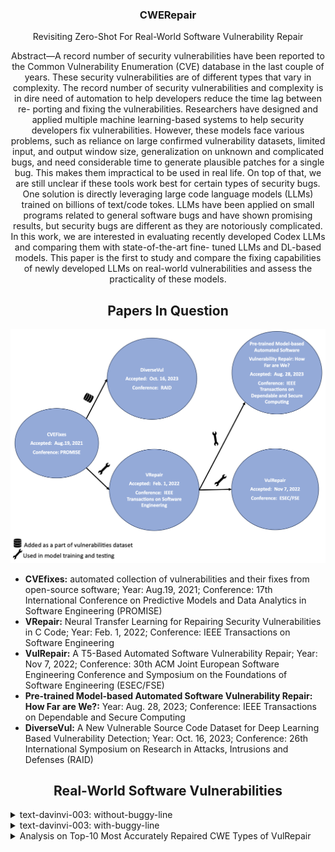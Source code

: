 <p align="center">
  </a>
  <h3 align="center">CWERepair</a></h3>
  <p align="center">
    Revisiting Zero-Shot For Real-World Software Vulnerability Repair
  </p>
</p>

<div align="center">
Abstract—A record number of security vulnerabilities have
been reported to the Common Vulnerability Enumeration (CVE)
database in the last couple of years. These security vulnerabilities
are of different types that vary in complexity. The record number
of security vulnerabilities and complexity is in dire need of
automation to help developers reduce the time lag between re-
porting and fixing the vulnerabilities. Researchers have designed
and applied multiple machine learning-based systems to help
security developers fix vulnerabilities. However, these models
face various problems, such as reliance on large confirmed
vulnerability datasets, limited input, and output window size,
generalization on unknown and complicated bugs, and need
considerable time to generate plausible patches for a single bug.
This makes them impractical to be used in real life. On top of
that, we are still unclear if these tools work best for certain
types of security bugs. One solution is directly leveraging large
code language models (LLMs) trained on billions of text/code
tokes. LLMs have been applied on small programs related to
general software bugs and have shown promising results, but
security bugs are different as they are notoriously complicated.
In this work, we are interested in evaluating recently developed
Codex LLMs and comparing them with state-of-the-art fine-
tuned LLMs and DL-based models. This paper is the first to
study and compare the fixing capabilities of newly developed
LLMs on real-world vulnerabilities and assess the practicality of
these models.
</div>


<div align="center">
  
  ## Papers In Question
  
</div>

![](Papers-In-Question.png)

- **CVEfixes:** automated collection of vulnerabilities and their fixes from open-source software; Year: Aug.19, 2021; Conference: 17th International Conference on Predictive Models and Data Analytics in Software Engineering (PROMISE)
- **VRepair:** Neural Transfer Learning for Repairing Security Vulnerabilities in C Code; Year: Feb. 1, 2022; Conference: IEEE Transactions on Software Engineering
- **VulRepair:** A T5-Based Automated Software Vulnerability Repair; Year: Nov 7, 2022; Conference: 30th ACM Joint European Software Engineering Conference and Symposium on the Foundations of Software Engineering (ESEC/FSE)
- **Pre-trained Model-based Automated Software Vulnerability Repair: How Far are We?:** Year: Aug. 28, 2023; Conference: IEEE Transactions on Dependable and Secure Computing
- **DiverseVul:** A New Vulnerable Source Code Dataset for Deep Learning Based Vulnerability Detection; Year: Oct. 16, 2023; Conference: 26th International Symposium on Research in Attacks, Intrusions and Defenses (RAID)

<div align="center">

## Real-World Software Vulnerabilities

</div>


<details>
<summary>text-davinvi-003: without-buggy-line</summary>

<h3>
    <b>
        <div align="center">
            Performance on Top- 10 Most Dangerous CWEs in 2021
        </div>
    </b>
</h3>
  
<div align="center">

| Rank | CWE Type | Name                                                                                       | Count | VRepair | VulRepair | CWERepair |
|------|----------|--------------------------------------------------------------------------------------------|-------|---------|-----------|-----------|
| 1    | CWE-787  | Out-of-bounds Write                                                                        | 53    |         | 16        |           |
| 2    | CWE-79   | Improper Neutralization of Input During Web Page Generation ('Cross-site Scripting')       | 1     |         | 0         |  0        |
| 3    | CWE-125  | Out-of-bounds Read                                                                         | 170   |         | 54        |           |
| 4    | CWE-20   | Improper Input Validation                                                                  | 152   |         | 68        |           |
| 5    | CWE-78   | Improper Neutralization of Special Elements used in an OS Command ('OS Command Injection') | 3     |         | 1         |           |
| 6    | CWE-89   | Improper Neutralization of Special Elements used in an SQL Command ('SQL Injection')       | 5     |         | 1         |  0        |
| 7    | CWE-416  | Use After Free                                                                             | 55    |         | 29        |           |
| 8    | CWE-22   | Improper Limitation of a Pathname to a Restricted Directory ('Path Traversal')             | 8     |         | 2         |           |
| 9    | CWE-352  | Cross-Site Request Forgery (CSRF)                                                          | 2     |         | 0         |           |
| 10   | CWE-434  | Unrestricted Upload of File with Dangerous Type                                            | -     | -       | -         |           |

</div>
</details>

<details>
<summary>text-davinvi-003: with-buggy-line</summary>

<h3>
    <b>
        <div align="center">
            Performance on Top- 10 Most Dangerous CWEs in 2021
        </div>
    </b>
</h3>
  
<div align="center">

| Rank | CWE Type | Name                                                                                       | Count | VRepair | VulRepair | CWERepair |
|------|----------|--------------------------------------------------------------------------------------------|-------|---------|-----------|-----------|
| 1    | CWE-787  | Out-of-bounds Write                                                                        | 53    |         | 16        |           |
| 2    | CWE-79   | Improper Neutralization of Input During Web Page Generation ('Cross-site Scripting')       | 1     |         | 0         |  0        |
| 3    | CWE-125  | Out-of-bounds Read                                                                         | 170   |         | 54        |           |
| 4    | CWE-20   | Improper Input Validation                                                                  | 152   |         | 68        |           |
| 5    | CWE-78   | Improper Neutralization of Special Elements used in an OS Command ('OS Command Injection') | 3     |         | 1         |           |
| 6    | CWE-89   | Improper Neutralization of Special Elements used in an SQL Command ('SQL Injection')       | 5     |         | 1         |  1        |
| 7    | CWE-416  | Use After Free                                                                             | 55    |         | 29        |           |
| 8    | CWE-22   | Improper Limitation of a Pathname to a Restricted Directory ('Path Traversal')             | 8     |         | 2         |           |
| 9    | CWE-352  | Cross-Site Request Forgery (CSRF)                                                          | 2     |         | 0         |           |
| 10   | CWE-434  | Unrestricted Upload of File with Dangerous Type                                            | -     | -       | -         |           |

</div>
</details>



<details>
<summary>Analysis on Top-10 Most Accurately Repaired CWE Types of VulRepair</summary>

<h3>
    <b>
        <div align="center">
            Top-10 Most Accurately Repaired CWE Types of VulRepair  
        </div>
    </b>
</h3>

<div align="center">
  
| No   | CWE Type |                      Name                           |  %PP | Proportion | Present in Train  |  Number of Samples| CWEtype |
|:----:|:--------:|:---------------------------------------------------:|:----:|:----------:|:-----------------:|:--------:|:----------------:|
|   1  |  CWE-755 |  Improper Handling of Exceptional Conditions        | 100% |     1/1    | Yes  | 1   | CWE-755  |
|   2  |  CWE-706 | Use of Incorrectly-Resolved Name or Reference       | 100% |     1/1    | No   |  -  |  -  |
|   3  |  CWE-326 - 104 |         Inadequate Encryption Strength        | 100% |     1/1    | Yes  |  1  |  CWE-200  |
|   3  |  CWE-326 - 489 |         Inadequate Encryption Strength        | 100% |     1/1    | Yes  |  2  | CWE-326, CWE-310  |
|   4  |  CWE-667 |                Improper Locking                     | 100% |     1/1    | Yes  | 2   | CWE-362, CWE-667 |
|   5  |  CWE-369 - 218 |                 Divide By Zero                | 100% |     1/1    | Yes  | 2   | CWE-369, CWE-369  |
|   5  |  CWE-369 - 358 |                 Divide By Zero                | 100% |     1/1    | Yes  | 1   | CWE-369 |
|   5  |  CWE-369 - 407 |                 Divide By Zero                | 100% |     1/1    | Yes  | 1   | CWE-369 |
|   5  |  CWE-369 - 628 |                 Divide By Zero                | 100% |     1/1    | Yes  | 2   | CWE-369, CWE-369 |
|   5  |  CWE-369 - 768 |                 Divide By Zero                | 100% |     1/1    | Yes  | 1   | CWE-369 |
|   6  |  CWE-77 - 126  |               Command Injection               | 100% |     1/1    | Yes  | 2   | CWE-78, CWE-77  |
|   6  |  CWE-77 - 1608 |               Command Injection               | 100% |     1/1    | Yes  | 1   | CWE-77  | 
|   7  |  CWE-388 |                 Error Handling                      | 100% |     1/1    | No   | -   | -   |
|   8  |  CWE-436 |            Interpretation Conflict                  | 100% |     1/1    | Yes  | 1   | CWE-436 | 
|   9  |  CWE-191-410 |               Integer Underflow                 | 100% |     1/1    | Yes  | 2   | CWE-191 |
|   9  |  CWE-191-685 |               Integer Underflow                 | 100% |     1/1    | Yes  | 1   | CWE-191 |
|  10  |  CWE-285-128 |            Improper Access Control              | 100% |     1/1    | Yes  | 1 | CWE-285 |
|  10  |  CWE-285-288 |            Improper Access Control              | 100% |     1/1    | Yes  | 2 | CWE-285 |
|  10  |  CWE-285-465 |            Improper Access Control              | 0%   |     0/1    | Yes  | 2  | CWE-285 |
|  10  |  CWE-285-706 |            Improper Access Control              | 100% |     1/1    | No | - | - |
|  10  |  CWE-285-881 |            Improper Access Control              | 100% |     1/1    | Yes | 2 | CWE-285 |
|  10  | CWE-285-1098 |            Improper Access Control              | 100% |     1/1    | No | - | - |
|  10  | CWE-285-1389 (Duplicate: 465) |            Improper Access Control | 0% |     0/1    | Yes | 2 | CWE-285 |
|  10  | CWE-285-1500 |            Improper Access Control              | 100% |     1/1    | Yes  | 2 | CWE-285 |
|      |          |                     TOTAL                           |  92% |    22/24   |
 
</div>
</details>





